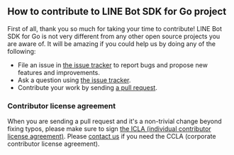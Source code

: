 ## How to contribute to LINE Bot SDK for Go project

First of all, thank you so much for taking your time to contribute! LINE Bot SDK for Go is not very different from any other open
source projects you are aware of. It will be amazing if you could help us by doing any of the following:

- File an issue in [the issue tracker](https://github.com/MocA-Love/line-bot-sdk-go/issues) to report bugs and propose new features and
  improvements.
- Ask a question using [the issue tracker](https://github.com/MocA-Love/line-bot-sdk-go/issues).
- Contribute your work by sending [a pull request](https://github.com/MocA-Love/line-bot-sdk-go/pulls).

### Contributor license agreement

When you are sending a pull request and it's a non-trivial change beyond fixing typos, please make sure to sign
[the ICLA (individual contributor license agreement)](https://cla-assistant.io/line/line-bot-sdk-go). Please
[contact us](mailto:dl_oss_dev@linecorp.com) if you need the CCLA (corporate contributor license agreement).